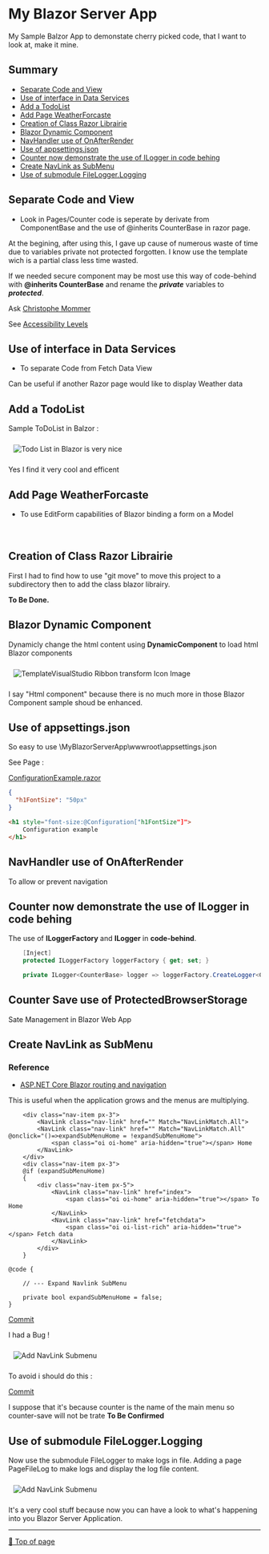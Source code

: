 ﻿
# My Blazor Server App

My Sample Balzor App to demonstate cherry picked code, that I want to look at, make it mine.

## Summary

- [Separate Code and View](#Separate-Code-and-View)
- [Use of interface in Data Services](#Use-of-interface-in-Data-Services)
- [Add a TodoList](#Add-a-TodoList)
- [Add Page WeatherForcaste](#Add-Page-WeatherForcaste)
- [Creation of Class Razor Librairie](#Creation-of-Class-Razor-Librairie)
- [Blazor Dynamic Component](#Blazor-Dynamic-Component)
- [NavHandler use of OnAfterRender](#NavHandler-use-of-OnAfterRender)
- [Use of appsettings.json](#Use-of-appsettingsjson)
- [Counter now demonstrate the use of ILogger in code behing](#Counter-now-demonstrate-the-use-of-ILogger-in-code-behing)
- [Create NavLink as SubMenu](#Create-NavLink-as-SubMenu)
- [Use of submodule FileLogger.Logging](#Use-of-submodule-FileLoggerLogging)

## Separate Code and View

* Look in Pages/Counter code is seperate by derivate from ComponentBase and the use of @inherits CounterBase in razor page.

At the begining, after using this, I gave up cause of numerous waste of time due to variables private not protected forgotten. I know use the template wich is a partial class less time wasted.

If we needed secure component may be most use this way of code-behind with **@inherits CounterBase** and rename the ***private*** variables to ***protected***.

Ask [Christophe Mommer](https://hts-learning.com/shop/course/infos/blazor-server)

See [Accessibility Levels](https://learn.microsoft.com/en-us/dotnet/csharp/language-reference/keywords/accessibility-levels)

## Use of interface in Data Services

* To separate Code from Fetch Data View

Can be useful if another Razor page would like to display Weather data

## Add a TodoList

Sample ToDoList in Balzor :

<img style="margin: 10px" src="Images/2023-04-04_18h46_41.png" alt="Todo List in Blazor is very nice" />

Yes I find it very cool and efficent
 
## Add Page WeatherForcaste

* To use EditForm capabilities of Blazor binding a form on a Model

<img style="margin: 10px" src="Images/2023-02-23_11h26_48.png" alt="" />

## Creation of Class Razor Librairie

First I had to find how to use "git move" to move this project to a subdirectory then to add the class blazor librairy. 

**To Be Done.**

## Blazor Dynamic Component

Dynamicly change the html content using **DynamicComponent** to load html Blazor components

<img style="margin: 10px" src="Images/2023-03-03_10h29_48.png" alt="TemplateVisualStudio Ribbon transform Icon Image" />

I say "Html component" because there is no much more in those Blazor Component sample shoud be enhanced.

## Use of appsettings.json

So easy to use \MyBlazorServerApp\wwwroot\appsettings.json

See Page :

[ConfigurationExample.razor](https://github.com/mabyre/MyBlazorServerApp/blob/master/Pages/ConfigurationExample.razor)

```json
{
  "h1FontSize": "50px"
}
```

```html
<h1 style="font-size:@Configuration["h1FontSize"]">
    Configuration example
</h1>
```

## NavHandler use of OnAfterRender

To allow or prevent navigation

## Counter now demonstrate the use of ILogger in code behing

The use of **ILoggerFactory** and **ILogger** in **code-behind**.

```csharp
    [Inject]
    protected ILoggerFactory loggerFactory { get; set; }

    private ILogger<CounterBase> logger => loggerFactory.CreateLogger<CounterBase>();
```

## Counter Save use of ProtectedBrowserStorage

Sate Management in Blazor Web App

## Create NavLink as SubMenu

### Reference

- [ASP.NET Core Blazor routing and navigation](https://learn.microsoft.com/en-us/aspnet/core/blazor/fundamentals/routing?view=aspnetcore-7.0#navlink-and-navmenu-components)

This is useful when the application grows and the menus are multiplying.

```razor
    <div class="nav-item px-3">
        <NavLink class="nav-link" href="" Match="NavLinkMatch.All">
        <NavLink class="nav-link" href="" Match="NavLinkMatch.All" @onclick="()=>expandSubMenuHome = !expandSubMenuHome">
            <span class="oi oi-home" aria-hidden="true"></span> Home
        </NavLink>
    </div>
    <div class="nav-item px-3">
    @if (expandSubMenuHome)
    {
        <div class="nav-item px-5">
            <NavLink class="nav-link" href="index">
                <span class="oi oi-home" aria-hidden="true"></span> To Home
            </NavLink>
            <NavLink class="nav-link" href="fetchdata">
                <span class="oi oi-list-rich" aria-hidden="true"></span> Fetch data
            </NavLink>
        </div>
    }

@code {

    // --- Expand Navlink SubMenu

    private bool expandSubMenuHome = false;
}
```

[Commit](https://github.com/mabyre/MyBlazorServerApp/commit/a17cbb1bb01d461b2d8ba12008241ae932eedbb6)

I had a Bug !

<img style="margin: 10px" src="Images/2023-04-04_18h01_42.png" alt="Add NavLink Submenu" />

To avoid i should do this :

[Commit](https://github.com/mabyre/MyBlazorServerApp/commit/c62f9874afdb84492a011e73e9f398afd3a6ac7c)

I suppose that it's because counter is the name of the main menu so counter-save will not be trate **To Be Confirmed**

## Use of submodule FileLogger.Logging
Now use the submodule FileLogger to make logs in file. Adding a page PageFileLog to make logs and display the log file content.

<img style="margin: 10px" src="Images/2023-04-20_11h57_58.png" alt="Add NavLink Submenu" />

It's a very cool stuff because now you can have a look to what's happening into you Blazor Server Application.

---

[:arrow_up_small: Top of page](https://github.com/mabyre/MyBlazorServerApp#my-blazor-server-app)



